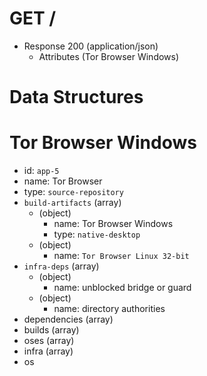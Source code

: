 # GET /
+ Response 200 (application/json)
    + Attributes (Tor Browser Windows)

# Data Structures

# Tor Browser Windows

- id: `app-5`
- name: Tor Browser
- type: `source-repository`
- `build-artifacts` (array)
  - (object)
    - name: Tor Browser Windows
    - type: `native-desktop`
  - (object)
    - name: `Tor Browser Linux 32-bit`
- `infra-deps` (array)
  - (object)
    - name: unblocked bridge or guard
  - (object)
    - name: directory authorities
- dependencies (array)
- builds (array)
- oses (array)
- infra (array)
- os

